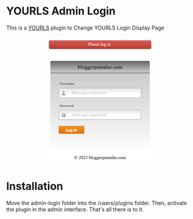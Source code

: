 # YOURLS Admin Login
This is a <a href="https://yourls.org/">YOURLS</a> plugin to Change YOURLS Login Display Page

<p align="center"><img src="https://raw.githubusercontent.com/ghopunk/yourls-admin-login/main/yourls.png" width="300"></p>

# Installation
Move the admin-login folder into the /users/plugins folder. 
Then, activate the plugin in the admin interface. 
That's all there is to it.
